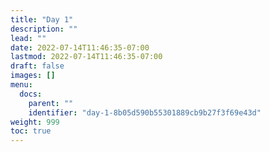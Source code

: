 ```yaml
---
title: "Day 1"
description: ""
lead: ""
date: 2022-07-14T11:46:35-07:00
lastmod: 2022-07-14T11:46:35-07:00
draft: false
images: []
menu:
  docs:
    parent: ""
    identifier: "day-1-8b05d590b55301889cb9b27f3f69e43d"
weight: 999
toc: true
---
```

